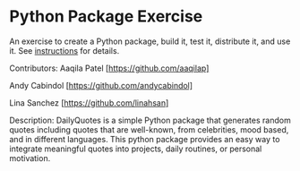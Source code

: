 # Python Package Exercise

An exercise to create a Python package, build it, test it, distribute it, and use it. See [instructions](./instructions.md) for details.

Contributors:
Aaqila Patel 
[https://github.com/aaqilap]

Andy Cabindol 
[https://github.com/andycabindol]

Lina Sanchez 
[https://github.com/linahsan]

Description:
DailyQuotes is a simple Python package that generates random quotes including quotes that are well-known, from celebrities, mood based, and in different languages. This python package provides an easy way to integrate meaningful quotes into projects, daily routines, or personal motivation.  



